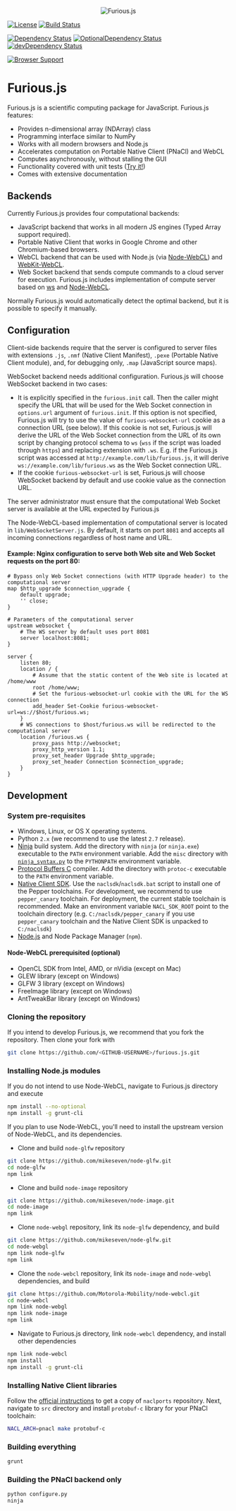 <p align="center"><img src="https://amd.github.io/furious.js/logo.png" alt="Furious.js" title="Furious.js Logo"/></p>

[![License](http://img.shields.io/badge/license-MIT-brightgreen.png)](http://github.com/hpcgarage/furious.js/blob/master/LICENSE)
[![Build Status](https://travis-ci.org/hpcgarage/furious.js.svg?branch=master)](https://travis-ci.org/hpcgarage/furious.js)

[![Dependency Status](https://david-dm.org/hpcgarage/furious.js.png)](https://david-dm.org/hpcgarage/furious.js)
[![OptionalDependency Status](https://david-dm.org/hpcgarage/furious.js/optional-status.png)](https://david-dm.org/hpcgarage/furious.js#info=optionalDependencies)
[![devDependency Status](https://david-dm.org/hpcgarage/furious.js/dev-status.png)](https://david-dm.org/hpcgarage/furious.js#info=devDependencies)

[![Browser Support](https://ci.testling.com/hpcgarage/furious.js.png)](https://ci.testling.com/hpcgarage/furious.js)

# Furious.js

Furious.js is a scientific computing package for JavaScript. Furious.js features:

- Provides n-dimensional array (NDArray) class
- Programming interface similar to NumPy
- Works with all modern browsers and Node.js
- Accelerates computation on Portable Native Client (PNaCl) and WebCL
- Computes asynchronously, without stalling the GUI
- Functionality covered with unit tests ([Try it!](https://hpcgarage.github.io/furious.js/unittest.html))
- Comes with extensive documentation

## Backends

Currently Furious.js provides four computational backends:

- JavaScript backend that works in all modern JS engines (Typed Array support required).
- Portable Native Client that works in Google Chrome and other Chromium-based browsers.
- WebCL backend that can be used with Node.js (via [Node-WebCL](https://www.npmjs.org/package/node-webcl)) and [WebKit-WebCL](https://github.com/SRA-SiliconValley/webkit-webcl).
- Web Socket backend that sends compute commands to a cloud server for execution. Furious.js includes implementation of compute server based on [ws](https://www.npmjs.org/package/ws) and [Node-WebCL](https://www.npmjs.org/package/node-webcl).

Normally Furious.js would automatically detect the optimal backend, but it is possible to specify it manually.

## Configuration

Client-side backends require that the server is configured to server files with extensions `.js`, `.nmf` (Native Client Manifest), `.pexe` (Portable Native Client module), and, for debugging only, `.map` (JavaScript source maps).

WebSocket backend needs additional configuration. Furious.js will choose WebSocket backend in two cases:

- It is explicitly specified in the `furious.init` call. Then the caller might specify the URL that will be used for the Web Socket connection in `options.url` argument of `furious.init`. If this option is not specified, Furious.js will try to use the value of `furious-websocket-url` cookie as a connection URL (see below). If this cookie is not set, Furious.js will derive the URL of the Web Socket connection from the URL of its own script by changing protocol schema to `ws` (`wss` if the script was loaded through `https`) and replacing extension with `.ws`. E.g. if the Furious.js script was accessed at `http://example.com/lib/furious.js`, it will derive `ws://example.com/lib/furious.ws` as the Web Socket connection URL.
- If the cookie `furious-websocket-url` is set, Furious.js will choose WebSocket backend by default and use cookie value as the connection URL.

The server administrator must ensure that the computational Web Socket server is available at the URL expected by Furious.js

The Node-WebCL-based implementation of computational server is located in `lib/WebSocketServer.js`. By default, it starts on port `8081` and accepts all incoming connections regardless of host name and URL.

#### Example: Nginx configuration to serve both Web site and Web Socket requests on the port 80:

```
# Bypass only Web Socket connections (with HTTP Upgrade header) to the computational server
map $http_upgrade $connection_upgrade {
    default upgrade;
    '' close;
}

# Parameters of the computational server
upstream websocket {
    # The WS server by default uses port 8081
    server localhost:8081;
}

server {
    listen 80;
    location / {
        # Assume that the static content of the Web site is located at /home/www
        root /home/www;
        # Set the furious-websocket-url cookie with the URL for the WS connection
        add_header Set-Cookie furious-websocket-url=ws://$host/furious.ws;
    }
    # WS connections to $host/furious.ws will be redirected to the computational server
    location /furious.ws {
        proxy_pass http://websocket;
        proxy_http_version 1.1;
        proxy_set_header Upgrade $http_upgrade;
        proxy_set_header Connection $connection_upgrade;
    }
}
```

## Development

### System pre-requisites

- Windows, Linux, or OS X operating systems.
- Python `2.x` (we recommend to use the latest `2.7` release).
- [Ninja](https://martine.github.io/ninja/) build system. Add the directory with `ninja` (or `ninja.exe`) executable to the `PATH` environment variable. Add the `misc` directory with [`ninja_syntax.py`](https://github.com/martine/ninja/blob/master/misc/ninja_syntax.py) to the `PYTHONPATH` environment variable.
- [Protocol Buffers C](https://github.com/protobuf-c/protobuf-c) compiler. Add the directory with `protoc-c` executable to the `PATH` environment variable.
- [Native Client SDK](https://developer.chrome.com/native-client/sdk/download). Use the `naclsdk`/`naclsdk.bat` script to install one of the Pepper toolchains. For development, we recommend to use `pepper_canary` toolchain. For deployment, the current stable toolchain is recommended. Make an environment variable `NACL_SDK_ROOT` point to the toolchain directory (e.g. `C:/naclsdk/pepper_canary` if you use `pepper_canary` toolchain and the Native Client SDK is unpacked to `C:/naclsdk`)
- [Node.js](http://nodejs.org/) and Node Package Manager (`npm`).

#### Node-WebCL prerequisited (optional)

- OpenCL SDK from Intel, AMD, or nVidia (except on Mac)
- GLEW library (except on Windows)
- GLFW 3 library (except on Windows)
- FreeImage library (except on Windows)
- AntTweakBar library (except on Windows)

### Cloning the repository
If you intend to develop Furious.js, we recommend that you fork the repository. Then clone your fork with
```bash
git clone https://github.com/<GITHUB-USERNAME>/furious.js.git
```

### Installing Node.js modules
If you do not intend to use Node-WebCL, navigate to Furious.js directory and execute
```bash
npm install --no-optional
npm install -g grunt-cli
```

If you plan to use Node-WebCL, you'll need to install the upstream version of Node-WebCL, and its dependencies.

- Clone and build `node-glfw` repository
```bash
git clone https://github.com/mikeseven/node-glfw.git
cd node-glfw
npm link
```
- Clone and build `node-image` repository
```bash
git clone https://github.com/mikeseven/node-image.git
cd node-image
npm link
```
- Clone `node-webgl` repository, link its `node-glfw` dependency, and build
```bash
git clone https://github.com/mikeseven/node-glfw.git
cd node-webgl
npm link node-glfw
npm link
```

- Clone the `node-webcl` repository, link its `node-image` and `node-webgl` dependencies, and build
```bash
git clone https://github.com/Motorola-Mobility/node-webcl.git
cd node-webcl
npm link node-webgl
npm link node-image
npm link
```

- Navigate to Furious.js directory, link `node-webcl` dependency, and install other dependencies
```bash
npm link node-webcl
npm install
npm install -g grunt-cli
```

### Installing Native Client libraries

Follow the [official instructions](https://code.google.com/p/naclports/wiki/HowTo_Checkout) to get a copy of `naclports` repository. Next, navigate to `src` directory and install `protobuf-c` library for your PNaCl toolchain:
```bash
NACL_ARCH=pnacl make protobuf-c
```

### Building everything
```bash
grunt
```

### Building the PNaCl backend only

```bash
python configure.py
ninja
```

